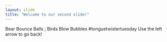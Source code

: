 ```yaml
---
layout: slide
title: "Welcome to our second slide!"
---
```

Bear Bounce Balls ; Birds Blow Bubbles #tonguetwistertuesday
Use the left arrow to go back!
